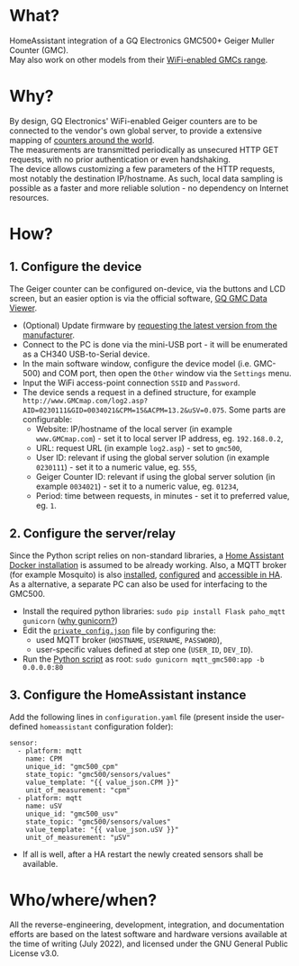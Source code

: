 # What?
HomeAssistant integration of a GQ Electronics GMC500+ Geiger Muller Counter (GMC).  
May also work on other models from their [WiFi-enabled GMCs range](https://www.gqelectronicsllc.com/support/GMC_Selection_Guide.htm).  
 
# Why?
By design, GQ Electronics' WiFi-enabled Geiger counters are to be connected to the vendor's own global server, to provide a extensive mapping of [counters around the world](https://www.gmcmap.com/).  
The measurements are transmitted periodically as unsecured HTTP GET requests, with no prior authentication or even handshaking.  
The device allows customizing a few parameters of the HTTP requests, most notably the destination IP/hostname. As such, local data sampling is possible as a faster and more reliable solution - no dependency on Internet resources.  

# How?

## 1. Configure the device
The Geiger counter can be configured on-device, via the buttons and LCD screen, but an easier option is via the official software, [GQ GMC Data Viewer](http://www.gqelectronicsllc.com/downloads/download.asp?DownloadID=61).  
- (Optional) Update firmware by [requesting the latest version from the manufacturer](https://www.gqelectronicsllc.com/forum/topic.asp?TOPIC_ID=8895).  
- Connect to the PC is done via the mini-USB port - it will be enumerated as a CH340 USB-to-Serial device.  
- In the main software window, configure the device model (i.e. GMC-500) and COM port, then open the `Other` window via the `Settings` menu.  
- Input the WiFi access-point connection `SSID` and `Password`.  
- The device sends a request in a defined structure, for example `http://www.GMCmap.com/log2.asp?AID=0230111&GID=0034021&CPM=15&ACPM=13.2&uSV=0.075`. Some parts are configurable:  
	- Website: IP/hostname of the local server (in example `www.GMCmap.com`) - set it to local server IP address, eg. `192.168.0.2`,  
	- URL: request URL (in example `log2.asp`) - set to `gmc500`,  
	- User ID: relevant if using the global server solution (in example `0230111`) - set it to a numeric value, eg. `555`,  
	- Geiger Counter ID: relevant if using the global server solution (in example `0034021`) - set it to a numeric value, eg. `01234`,  
	- Period: time between requests, in minutes - set it to preferred value, eg. `1`.  
	
## 2. Configure the server/relay
Since the Python script relies on non-standard libraries, a [Home Assistant Docker installation](https://www.home-assistant.io/installation/linux#install-home-assistant-container) is assumed to be already working. Also, a MQTT broker (for example Mosquito) is also [installed](https://mosquitto.org/download), [configured](https://mosquitto.org/man/mosquitto-conf-5.html) and [accessible in HA](https://www.home-assistant.io/docs/mqtt/broker).  
As a alternative, a separate PC can also be used for interfacing to the GMC500.  
- Install the required python libraries: `sudo pip install Flask paho_mqtt gunicorn` ([why gunicorn?](https://flask.palletsprojects.com/en/2.0.x/deploying))
- Edit the [`private_config.json`](scripts/private_config.json) file by configuring the:
	- used MQTT broker (`HOSTNAME`, `USERNAME`, `PASSWORD`),  
	- user-specific values defined at step one (`USER_ID`, `DEV_ID`).  
- Run the [Python script](scripts/mqtt_gmc500.py) as root: `sudo gunicorn mqtt_gmc500:app -b 0.0.0.0:80`

## 3. Configure the HomeAssistant instance
Add the following lines in `configuration.yaml` file (present inside the user-defined `homeassistant` configuration folder):  

```
sensor:
  - platform: mqtt
    name: CPM
    unique_id: "gmc500_cpm"
    state_topic: "gmc500/sensors/values"
    value_template: "{{ value_json.CPM }}"
    unit_of_measurement: "cpm"
  - platform: mqtt
    name: uSV
    unique_id: "gmc500_usv"
    state_topic: "gmc500/sensors/values"
    value_template: "{{ value_json.uSV }}"
    unit_of_measurement: "μSV"
```
- If all is well, after a HA restart the newly created sensors shall be available.


# Who/where/when?
All the reverse-engineering, development, integration, and documentation efforts are based on the latest software and hardware versions available at the time of writing (July 2022), and licensed under the GNU General Public License v3.0.
